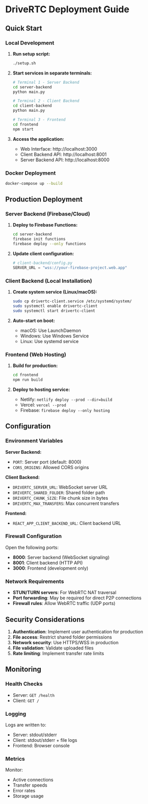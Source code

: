 # DriveRTC Deployment Guide

## Quick Start

### Local Development

1. **Run setup script:**
   ```bash
   ./setup.sh
   ```

2. **Start services in separate terminals:**
   ```bash
   # Terminal 1 - Server Backend
   cd server-backend
   python main.py

   # Terminal 2 - Client Backend
   cd client-backend
   python main.py

   # Terminal 3 - Frontend
   cd frontend
   npm start
   ```

3. **Access the application:**
   - Web Interface: http://localhost:3000
   - Client Backend API: http://localhost:8001
   - Server Backend API: http://localhost:8000

### Docker Deployment

```bash
docker-compose up --build
```

## Production Deployment

### Server Backend (Firebase/Cloud)

1. **Deploy to Firebase Functions:**
   ```bash
   cd server-backend
   firebase init functions
   firebase deploy --only functions
   ```

2. **Update client configuration:**
   ```python
   # client-backend/config.py
   SERVER_URL = "wss://your-firebase-project.web.app"
   ```

### Client Backend (Local Installation)

1. **Create system service (Linux/macOS):**
   ```bash
   sudo cp drivertc-client.service /etc/systemd/system/
   sudo systemctl enable drivertc-client
   sudo systemctl start drivertc-client
   ```

2. **Auto-start on boot:**
   - macOS: Use LaunchDaemon
   - Windows: Use Windows Service
   - Linux: Use systemd service

### Frontend (Web Hosting)

1. **Build for production:**
   ```bash
   cd frontend
   npm run build
   ```

2. **Deploy to hosting service:**
   - Netlify: `netlify deploy --prod --dir=build`
   - Vercel: `vercel --prod`
   - Firebase: `firebase deploy --only hosting`

## Configuration

### Environment Variables

**Server Backend:**
- `PORT`: Server port (default: 8000)
- `CORS_ORIGINS`: Allowed CORS origins

**Client Backend:**
- `DRIVERTC_SERVER_URL`: WebSocket server URL
- `DRIVERTC_SHARED_FOLDER`: Shared folder path
- `DRIVERTC_CHUNK_SIZE`: File chunk size in bytes
- `DRIVERTC_MAX_TRANSFERS`: Max concurrent transfers

**Frontend:**
- `REACT_APP_CLIENT_BACKEND_URL`: Client backend URL

### Firewall Configuration

Open the following ports:
- **8000**: Server backend (WebSocket signaling)
- **8001**: Client backend (HTTP API)
- **3000**: Frontend (development only)

### Network Requirements

- **STUN/TURN servers**: For WebRTC NAT traversal
- **Port forwarding**: May be required for direct P2P connections
- **Firewall rules**: Allow WebRTC traffic (UDP ports)

## Security Considerations

1. **Authentication**: Implement user authentication for production
2. **File access**: Restrict shared folder permissions
3. **Network security**: Use HTTPS/WSS in production
4. **File validation**: Validate uploaded files
5. **Rate limiting**: Implement transfer rate limits

## Monitoring

### Health Checks

- Server: `GET /health`
- Client: `GET /`

### Logging

Logs are written to:
- Server: stdout/stderr
- Client: stdout/stderr + file logs
- Frontend: Browser console

### Metrics

Monitor:
- Active connections
- Transfer speeds
- Error rates
- Storage usage
